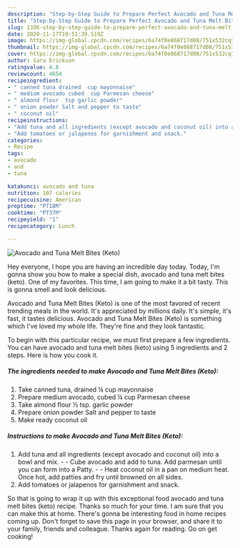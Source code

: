 ```yaml
---
description: "Step-by-Step Guide to Prepare Perfect Avocado and Tuna Melt Bites (Keto)"
title: "Step-by-Step Guide to Prepare Perfect Avocado and Tuna Melt Bites (Keto)"
slug: 1336-step-by-step-guide-to-prepare-perfect-avocado-and-tuna-melt-bites-keto
date: 2020-11-17T19:51:39.519Z
image: https://img-global.cpcdn.com/recipes/6a74f0e868717d08/751x532cq70/avocado-and-tuna-melt-bites-keto-recipe-main-photo.jpg
thumbnail: https://img-global.cpcdn.com/recipes/6a74f0e868717d08/751x532cq70/avocado-and-tuna-melt-bites-keto-recipe-main-photo.jpg
cover: https://img-global.cpcdn.com/recipes/6a74f0e868717d08/751x532cq70/avocado-and-tuna-melt-bites-keto-recipe-main-photo.jpg
author: Sara Erickson
ratingvalue: 4.8
reviewcount: 4654
recipeingredient:
- " canned tuna drained  cup mayonnaise"
- " medium avocado cubed  cup Parmesan cheese"
- " almond flour  tsp garlic powder"
- " onion powder Salt and pepper to taste"
- " coconut oil"
recipeinstructions:
- "Add tuna and all ingredients (except avocado and coconut oil) into a bowl and mix.  Cube avocado and add to tuna. Add parmesan until you can form into a Patty.   Heat coconut oil in a pan on medium heat. Once hot, add patties and fry until browned on all sides."
- "Add tomatoes or jalapenos for garnishment and snack."
categories:
- Recipe
tags:
- avocado
- and
- tuna

katakunci: avocado and tuna 
nutrition: 107 calories
recipecuisine: American
preptime: "PT18M"
cooktime: "PT37M"
recipeyield: "1"
recipecategory: Lunch

---
```



![Avocado and Tuna Melt Bites (Keto)](https://img-global.cpcdn.com/recipes/6a74f0e868717d08/751x532cq70/avocado-and-tuna-melt-bites-keto-recipe-main-photo.jpg)

Hey everyone, I hope you are having an incredible day today. Today, I'm gonna show you how to make a special dish, avocado and tuna melt bites (keto). One of my favorites. This time, I am going to make it a bit tasty. This is gonna smell and look delicious.

Avocado and Tuna Melt Bites (Keto) is one of the most favored of recent trending meals in the world. It's appreciated by millions daily. It's simple, it's fast, it tastes delicious. Avocado and Tuna Melt Bites (Keto) is something which I've loved my whole life. They're fine and they look fantastic.




To begin with this particular recipe, we must first prepare a few ingredients. You can have avocado and tuna melt bites (keto) using 5 ingredients and 2 steps. Here is how you cook it.

<!--inarticleads1-->

##### The ingredients needed to make Avocado and Tuna Melt Bites (Keto):

1. Take  canned tuna, drained ¼ cup mayonnaise
1. Prepare  medium avocado, cubed ¼ cup Parmesan cheese
1. Take  almond flour ½ tsp. garlic powder
1. Prepare  onion powder Salt and pepper to taste
1. Make ready  coconut oil




<!--inarticleads2-->

##### Instructions to make Avocado and Tuna Melt Bites (Keto):

1. Add tuna and all ingredients (except avocado and coconut oil) into a bowl and mix. -  - Cube avocado and add to tuna. Add parmesan until you can form into a Patty.  -  - Heat coconut oil in a pan on medium heat. Once hot, add patties and fry until browned on all sides.
1. Add tomatoes or jalapenos for garnishment and snack.




So that is going to wrap it up with this exceptional food avocado and tuna melt bites (keto) recipe. Thanks so much for your time. I am sure that you can make this at home. There's gonna be interesting food in home recipes coming up. Don't forget to save this page in your browser, and share it to your family, friends and colleague. Thanks again for reading. Go on get cooking!
